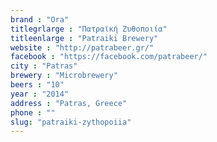```yaml
---
brand : "Ora"
titlegrlarge : "Πατραϊκή Ζυθοποιία"
titleenlarge : "Patraiki Brewery"
website : "http://patrabeer.gr/"
facebook : "https://facebook.com/patrabeer/"
city : "Patras"
brewery : "Microbrewery"
beers : "10"
year : "2014"
address : "Patras, Greece"
phone : ""
slug: "patraiki-zythopoiia"
---
```

